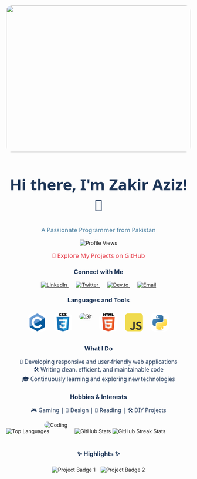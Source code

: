 <img align="center" width="100%" height="400px" src="https://img.freepik.com/premium-photo/developing-programming-coding-technologies-website-design-programmer_832510-3717.jpg" style="border-radius: 15px;" />

<h1 align="center" style="font-size: 3em; color: #1D3557; font-family: 'Segoe UI', Tahoma, Geneva, Verdana, sans-serif;">Hi there, I'm Zakir Aziz! 👋</h1>
<h3 align="center" style="font-weight: 400; color: #457B9D; font-family: 'Segoe UI', Tahoma, Geneva, Verdana, sans-serif;">A Passionate Programmer from Pakistan</h3>

<p align="center">
  <img src="https://komarev.com/ghpvc/?username=zakiraziz&label=Profile%20views&color=1D3557&style=flat" alt="Profile Views" />
</p>

<div align="center" style="margin-bottom: 20px;">
  <a href="https://github.com/zakiraziz" style="font-size: 1.2em; color: #E63946; text-decoration: none; font-family: 'Segoe UI', Tahoma, Geneva, Verdana, sans-serif;">
    🔗 Explore My Projects on GitHub
  </a>
</div>

<h3 align="center" style="font-weight: bold; color: #1D3557;">Connect with Me</h3>
<p align="center">
  <a href="https://www.linkedin.com/in/zakiraziz/" target="_blank" rel="noreferrer" style="margin: 0 10px;">
    <img src="https://img.shields.io/badge/LinkedIn-0077B5?style=for-the-badge&logo=linkedin&logoColor=white" alt="LinkedIn" />
  </a>
  <a href="https://twitter.com/zakiraziz" target="_blank" rel="noreferrer" style="margin: 0 10px;">
    <img src="https://img.shields.io/badge/Twitter-1DA1F2?style=for-the-badge&logo=twitter&logoColor=white" alt="Twitter" />
  </a>
  <a href="https://dev.to/zakiraziz" target="_blank" rel="noreferrer" style="margin: 0 10px;">
    <img src="https://img.shields.io/badge/Dev.to-0A0A0A?style=for-the-badge&logo=devdotto&logoColor=white" alt="Dev.to" />
  </a>
  <a href="mailto:zakiraziz@example.com" target="_blank" rel="noreferrer" style="margin: 0 10px;">
    <img src="https://img.shields.io/badge/Email-D14836?style=for-the-badge&logo=gmail&logoColor=white" alt="Email" />
  </a>
</p>

<h3 align="center" style="font-weight: bold; color: #1D3557;">Languages and Tools</h3>
<p align="center" style="display: flex; justify-content: center; flex-wrap: wrap;">
  <a href="https://www.cprogramming.com/" target="_blank" rel="noreferrer" style="margin: 10px;">
    <img src="https://raw.githubusercontent.com/devicons/devicon/master/icons/c/c-original.svg" alt="C" width="50" height="50" style="border-radius: 10px;"/>
  </a>
  <a href="https://www.w3schools.com/css/" target="_blank" rel="noreferrer" style="margin: 10px;">
    <img src="https://raw.githubusercontent.com/devicons/devicon/master/icons/css3/css3-original-wordmark.svg" alt="CSS3" width="50" height="50" style="border-radius: 10px;"/>
  </a>
  <a href="https://git-scm.com/" target="_blank" rel="noreferrer" style="margin: 10px;">
    <img src="https://www.vectorlogo.zone/logos/git-scm/git-scm-icon.svg" alt="Git" width="50" height="50" style="border-radius: 10px;"/>
  </a>
  <a href="https://www.w3.org/html/" target="_blank" rel="noreferrer" style="margin: 10px;">
    <img src="https://raw.githubusercontent.com/devicons/devicon/master/icons/html5/html5-original-wordmark.svg" alt="HTML5" width="50" height="50" style="border-radius: 10px;"/>
  </a>
  <a href="https://developer.mozilla.org/en-US/docs/Web/JavaScript" target="_blank" rel="noreferrer" style="margin: 10px;">
    <img src="https://raw.githubusercontent.com/devicons/devicon/master/icons/javascript/javascript-original.svg" alt="JavaScript" width="50" height="50" style="border-radius: 10px;"/>
  </a>
  <a href="https://www.python.org" target="_blank" rel="noreferrer" style="margin: 10px;">
    <img src="https://raw.githubusercontent.com/devicons/devicon/master/icons/python/python-original.svg" alt="Python" width="50" height="50" style="border-radius: 10px;"/>
  </a>
</p>

<h3 align="center" style="font-weight: bold; color: #1D3557;">What I Do</h3>
<p align="center" style="font-size: 1.1em; color: #1D3557; font-family: 'Segoe UI', Tahoma, Geneva, Verdana, sans-serif;">
  🚀 Developing responsive and user-friendly web applications <br>
  🛠️ Writing clean, efficient, and maintainable code <br>
  🎓 Continuously learning and exploring new technologies
</p>

<h3 align="center" style="font-weight: bold; color: #1D3557;">Hobbies & Interests</h3>
<p align="center" style="font-size: 1.1em; color: #1D3557; font-family: 'Segoe UI', Tahoma, Geneva, Verdana, sans-serif;">
  🎮 Gaming | 🎨 Design | 📖 Reading | 🛠️ DIY Projects
</p>

<img align="right" alt="Coding" width="400" src="https://images.squarespace-cdn.com/content/v1/5769fc401b631bab1addb2ab/1541580611624-TE64QGKRJG8SWAIUS7NS/ke17ZwdGBToddI8pDm48kPoswlzjSVMM-SxOp7CV59BZw-zPPgdn4jUwVcJE1ZvWQUxwkmyExglNqGp0IvTJZamWLI2zvYWH8K3-s_4yszcp2ryTI0HqTOaaUohrI8PI6FXy8c9PWtBlqAVlUS5izpdcIXDZqDYvprRqZ29Pw0o/coding-freak.gif" style="border-radius: 15px;"/>

<div align="center" style="margin-top: 20px;">
  <img align="left" src="https://github-readme-stats.vercel.app/api/top-langs?username=zakiraziz&show_icons=true&locale=en&layout=compact&theme=tokyonight" alt="Top Languages" style="margin-bottom: 20px;" />
  <img align="center" src="https://github-readme-stats.vercel.app/api?username=zakiraziz&show_icons=true&locale=en&theme=tokyonight" alt="GitHub Stats" style="margin-bottom: 20px;" />
  <img align="center" src="https://github-readme-streak-stats.herokuapp.com/?user=zakiraziz&theme=tokyonight" alt="GitHub Streak Stats" style="margin-bottom: 20px;" />
</div>

<h3 align="center" style="font-weight: bold; color: #1D3557;">✨ Highlights ✨</h3>
<div align="center" style="margin: 20px;">
  <a href="https://github.com/zakiraziz/some-awesome-project" style="text-decoration: none;">
    <img src="https://img.shields.io/badge/-Some%20Awesome%20Project%201-E63946?style=for-the-badge" alt="Project Badge 1" style="margin: 5px;" />
  </a>
  <a href="https://github.com/zakiraziz/another-cool-project" style="text-decoration: none;">
    <img src="https://img.shields.io/badge/-Another%20Cool%20Project%202-457B9D?style=for-the-badge" alt="Project Badge 2" style="margin: 5px;" />
  </a>
 
